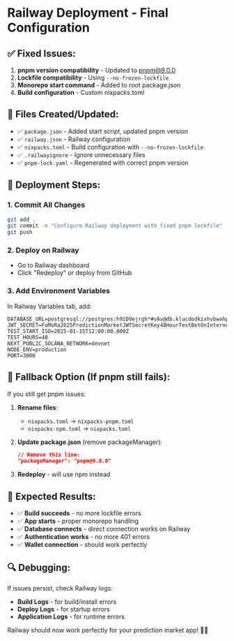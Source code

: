 # Railway Deployment - Final Configuration

## ✅ Fixed Issues:
1. **pnpm version compatibility** - Updated to pnpm@9.0.0
2. **Lockfile compatibility** - Using `--no-frozen-lockfile` 
3. **Monorepo start command** - Added to root package.json
4. **Build configuration** - Custom nixpacks.toml

## 📁 Files Created/Updated:
- ✅ `package.json` - Added start script, updated pnpm version
- ✅ `railway.json` - Railway configuration
- ✅ `nixpacks.toml` - Build configuration with `--no-frozen-lockfile`
- ✅ `.railwayignore` - Ignore unnecessary files
- ✅ `pnpm-lock.yaml` - Regenerated with correct pnpm version

## 🚀 Deployment Steps:

### 1. **Commit All Changes**
```bash
git add .
git commit -m "Configure Railway deployment with fixed pnpm lockfile"
git push
```

### 2. **Deploy on Railway**
- Go to Railway dashboard
- Click "Redeploy" or deploy from GitHub

### 3. **Add Environment Variables**
In Railway Variables tab, add:
```env
DATABASE_URL=postgresql://postgres:h9iD9ejrgh*#vAv@db.klucdodkixhvbwahprev.supabase.co:5432/postgres
JWT_SECRET=FoMoRa2025PredictionMarketJWTSecretKey48HourTestBetOnInternet
TEST_START_ISO=2025-01-15T12:00:00.000Z
TEST_HOURS=48
NEXT_PUBLIC_SOLANA_NETWORK=devnet
NODE_ENV=production
PORT=3000
```

## 🔄 Fallback Option (If pnpm still fails):

If you still get pnpm issues:

1. **Rename files**:
   - `nixpacks.toml` → `nixpacks-pnpm.toml`
   - `nixpacks-npm.toml` → `nixpacks.toml`

2. **Update package.json** (remove packageManager):
   ```json
   // Remove this line:
   "packageManager": "pnpm@9.0.0"
   ```

3. **Redeploy** - will use npm instead

## 🎯 Expected Results:
- ✅ **Build succeeds** - no more lockfile errors
- ✅ **App starts** - proper monorepo handling
- ✅ **Database connects** - direct connection works on Railway
- ✅ **Authentication works** - no more 401 errors
- ✅ **Wallet connection** - should work perfectly

## 🔍 Debugging:
If issues persist, check Railway logs:
- **Build Logs** - for build/install errors
- **Deploy Logs** - for startup errors
- **Application Logs** - for runtime errors

Railway should now work perfectly for your prediction market app! 🚂✨
